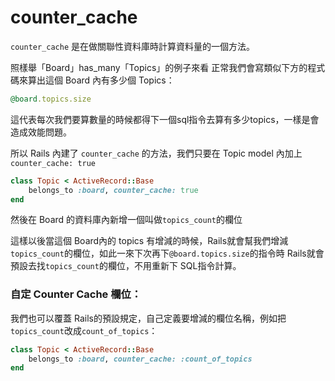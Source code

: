 # counter_cache

`counter_cache` 是在做關聯性資料庫時計算資料量的一個方法。


照樣舉「Board」has_many「Topics」的例子來看
正常我們會寫類似下方的程式碼來算出這個 Board 內有多少個 Topics：

```ruby
@board.topics.size
```

這代表每次我們要算數量的時候都得下一個sql指令去算有多少topics，一樣是會造成效能問題。

所以 Rails 內建了 `counter_cache` 的方法，我們只要在 Topic model 內加上`counter_cache: true`

```ruby
class Topic < ActiveRecord::Base
	belongs_to :board, counter_cache: true
end
```

然後在 Board 的資料庫內新增一個叫做`topics_count`的欄位

這樣以後當這個 Board內的 topics 有增減的時候，Rails就會幫我們增減`topics_count`的欄位，如此一來下次再下`@board.topics.size`的指令時 Rails就會預設去找`topics_count`的欄位，不用重新下 SQL指令計算。

### 自定 Counter Cache 欄位：

我們也可以覆蓋 Rails的預設規定，自己定義要增減的欄位名稱，例如把`topics_count`改成`count_of_topics`：
```ruby
class Topic < ActiveRecord::Base
	belongs_to :board, counter_cache: :count_of_topics
end
```

